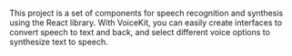 This project is a set of components for speech recognition and synthesis using the React library. With VoiceKit, you can easily create interfaces to convert speech to text and back, and select different voice options to synthesize text to speech. 
